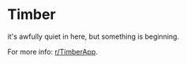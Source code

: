 # Timber

it's awfully quiet in here, but something is beginning.

For more info: [r/TimberApp](https://reddit.com/r/timberapp).
